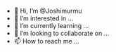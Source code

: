 - 👋 Hi, I’m @Joshimurmu
- 👀 I’m interested in ...
- 🌱 I’m currently learning ...
- 💞️ I’m looking to collaborate on ...
- 📫 How to reach me ...

<!---
Joshimurmu/Joshimurmu is a ✨ special ✨ repository because its `README.md` (this file) appears on your GitHub profile.
You can click the Preview link to take a look at your changes.
--->
